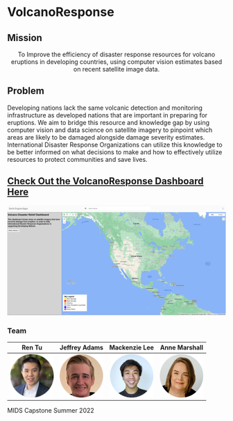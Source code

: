 # VolcanoResponse

## Mission

<p align="center">To Improve the efficiency of disaster response resources for volcano eruptions in developing countries, using computer vision estimates based on recent satellite image data.</p>

## Problem

Developing nations lack the same volcanic detection and monitoring infrastructure as developed nations that are important in preparing for eruptions. We aim to bridge this resource and knowledge gap by using computer vision and data science on satellite imagery to pinpoint which areas are likely to be damaged alongside damage severity estimates. International Disaster Response Organizations can utilize this knowledge to be better informed on what decisions to make and how to effectively utilize resources to protect communities and save lives.

## [Check Out the VolcanoResponse Dashboard Here](https://armds.users.earthengine.app/view/volcanoresponse)

![images/dashboard_image.png](https://github.com/mackzlee/volcanic-disaster-recovery/blob/gh-pages/images/dashboard_image.png)

### Team

Ren Tu             |  Jeffrey Adams        |  Mackenzie Lee      | Anne Marshall
:-------------------------:|:-------------------------: | :-------------------------: | :-------------------------:
<img src="images/renimage.png" alt="Ren Tu" width="100" height="100"/> |  <img src="images/jeffimage.png" alt="Jeffrey Adams" width="100" height="100"/> | <img src="images/mackenzieimage.png" alt="Mackenzie Lee" width="100" height="100"/> |  <img src="images/anneimage.png" alt="Anne Marshall" width="100" height="100"/>

MIDS Capstone Summer 2022
